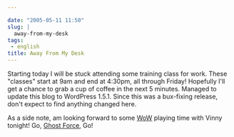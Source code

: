 ```yaml
---

date: "2005-05-11 11:50"
slug: |
  away-from-my-desk
tags:
 - english
title: Away From My Desk
---
```


Starting today I will be stuck attending some training class for work.
These "classes" start at 9am and end at 4:30pm, all through Friday!
Hopefully I'll get a chance to grab a cup of coffee in the next 5
minutes. Managed to update this blog to WordPress 1.5.1. Since this was
a bux-fixing release, don't expect to find anything changed here.

As a side note, am looking forward to some
[WoW](http://www.worldofwarcraft.net) playing time with Vinny tonight!
Go, [Ghost Force](http://www.ghost-force.net), Go!
